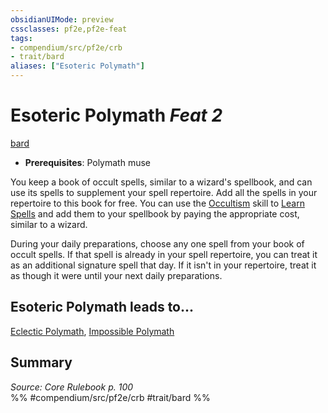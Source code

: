 ```yaml
---
obsidianUIMode: preview
cssclasses: pf2e,pf2e-feat
tags:
- compendium/src/pf2e/crb
- trait/bard
aliases: ["Esoteric Polymath"]
---
```

# Esoteric Polymath  *Feat 2*  
[bard](rules/traits/bard.md "Bard Class Trait")  

- **Prerequisites**: Polymath muse

You keep a book of occult spells, similar to a wizard's spellbook, and can use its spells to supplement your spell repertoire. Add all the spells in your repertoire to this book for free. You can use the [Occultism](compendium/skills.md#Occultism) skill to [Learn Spells](rules/actions/learn-a-spell.md) and add them to your spellbook by paying the appropriate cost, similar to a wizard.

During your daily preparations, choose any one spell from your book of occult spells. If that spell is already in your spell repertoire, you can treat it as an additional signature spell that day. If it isn't in your repertoire, treat it as though it were until your next daily preparations.

## Esoteric Polymath leads to...

[Eclectic Polymath](compendium/feats/eclectic-polymath.md), [Impossible Polymath](compendium/feats/impossible-polymath.md)

## Summary

*Source: Core Rulebook p. 100*  
%% #compendium/src/pf2e/crb #trait/bard %%